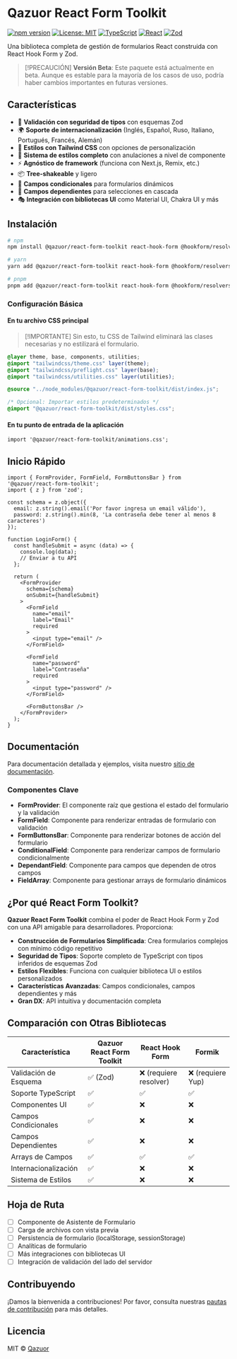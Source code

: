 # Qazuor React Form Toolkit

[![npm version](https://img.shields.io/npm/v/@qazuor/react-form-toolkit.svg)](https://www.npmjs.com/package/@qazuor/react-form-toolkit)
[![License: MIT](https://img.shields.io/badge/License-MIT-blue.svg)](https://opensource.org/licenses/MIT)
[![TypeScript](https://img.shields.io/badge/TypeScript-5.0-blue)](https://www.typescriptlang.org/)
[![React](https://img.shields.io/badge/React-18.0-blue)](https://reactjs.org/)
[![Zod](https://img.shields.io/badge/Zod-3.22-blue)](https://github.com/colinhacks/zod)

Una biblioteca completa de gestión de formularios React construida con React Hook Form y Zod.

> [!PRECAUCIÓN]
> **Versión Beta**: Este paquete está actualmente en beta. Aunque es estable para la mayoría de los casos de uso, podría haber cambios importantes en futuras versiones.

## Características

- 🎯 **Validación con seguridad de tipos** con esquemas Zod
- 🌍 **Soporte de internacionalización** (Inglés, Español, Ruso, Italiano, Portugués, Francés, Alemán)
- 🎨 **Estilos con Tailwind CSS** con opciones de personalización
- 💅 **Sistema de estilos completo** con anulaciones a nivel de componente
- ⚡ **Agnóstico de framework** (funciona con Next.js, Remix, etc.)
- 📦 **Tree-shakeable** y ligero
- 🧩 **Campos condicionales** para formularios dinámicos
- 🔄 **Campos dependientes** para selecciones en cascada
- 🎭 **Integración con bibliotecas UI** como Material UI, Chakra UI y más

## Instalación

```bash
# npm
npm install @qazuor/react-form-toolkit react-hook-form @hookform/resolvers zod

# yarn
yarn add @qazuor/react-form-toolkit react-hook-form @hookform/resolvers zod

# pnpm
pnpm add @qazuor/react-form-toolkit react-hook-form @hookform/resolvers zod
```

### Configuración Básica

#### En tu archivo CSS principal

> [!IMPORTANTE]
> Sin esto, tu CSS de Tailwind eliminará las clases necesarias y no estilizará el formulario.

```scss
@layer theme, base, components, utilities;
@import "tailwindcss/theme.css" layer(theme);
@import "tailwindcss/preflight.css" layer(base);
@import "tailwindcss/utilities.css" layer(utilities);

@source "../node_modules/@qazuor/react-form-toolkit/dist/index.js";

/* Opcional: Importar estilos predeterminados */
@import "@qazuor/react-form-toolkit/dist/styles.css";
```

#### En tu punto de entrada de la aplicación

```tsx
import '@qazuor/react-form-toolkit/animations.css';
```

## Inicio Rápido

```tsx
import { FormProvider, FormField, FormButtonsBar } from '@qazuor/react-form-toolkit';
import { z } from 'zod';

const schema = z.object({
  email: z.string().email('Por favor ingresa un email válido'),
  password: z.string().min(8, 'La contraseña debe tener al menos 8 caracteres')
});

function LoginForm() {
  const handleSubmit = async (data) => {
    console.log(data);
    // Enviar a tu API
  };

  return (
    <FormProvider
      schema={schema}
      onSubmit={handleSubmit}
    >
      <FormField
        name="email"
        label="Email"
        required
      >
        <input type="email" />
      </FormField>

      <FormField
        name="password"
        label="Contraseña"
        required
      >
        <input type="password" />
      </FormField>

      <FormButtonsBar />
    </FormProvider>
  );
}
```

## Documentación

Para documentación detallada y ejemplos, visita nuestro [sitio de documentación](https://qazuor-react-form-toolkit.vercel.app/).

### Componentes Clave

- **FormProvider**: El componente raíz que gestiona el estado del formulario y la validación
- **FormField**: Componente para renderizar entradas de formulario con validación
- **FormButtonsBar**: Componente para renderizar botones de acción del formulario
- **ConditionalField**: Componente para renderizar campos de formulario condicionalmente
- **DependantField**: Componente para campos que dependen de otros campos
- **FieldArray**: Componente para gestionar arrays de formulario dinámicos

## ¿Por qué React Form Toolkit?

**Qazuor React Form Toolkit** combina el poder de React Hook Form y Zod con una API amigable para desarrolladores. Proporciona:

- **Construcción de Formularios Simplificada**: Crea formularios complejos con mínimo código repetitivo
- **Seguridad de Tipos**: Soporte completo de TypeScript con tipos inferidos de esquemas Zod
- **Estilos Flexibles**: Funciona con cualquier biblioteca UI o estilos personalizados
- **Características Avanzadas**: Campos condicionales, campos dependientes y más
- **Gran DX**: API intuitiva y documentación completa

## Comparación con Otras Bibliotecas

| Característica | Qazuor React Form Toolkit | React Hook Form | Formik |
|----------------|-------------------|-----------------|--------|
| Validación de Esquema | ✅ (Zod) | ❌ (requiere resolver) | ❌ (requiere Yup) |
| Soporte TypeScript | ✅ | ✅ | ✅ |
| Componentes UI | ✅ | ❌ | ❌ |
| Campos Condicionales | ✅ | ❌ | ❌ |
| Campos Dependientes | ✅ | ❌ | ❌ |
| Arrays de Campos | ✅ | ✅ | ✅ |
| Internacionalización | ✅ | ❌ | ❌ |
| Sistema de Estilos | ✅ | ❌ | ❌ |

## Hoja de Ruta

- [ ] Componente de Asistente de Formulario
- [ ] Carga de archivos con vista previa
- [ ] Persistencia de formulario (localStorage, sessionStorage)
- [ ] Analíticas de formulario
- [ ] Más integraciones con bibliotecas UI
- [ ] Integración de validación del lado del servidor

## Contribuyendo

¡Damos la bienvenida a contribuciones! Por favor, consulta nuestras [pautas de contribución](https://github.com/qazuor/reactFormToolkit/blob/main/CONTRIBUTING.md) para más detalles.

## Licencia

MIT © [Qazuor](https://github.com/qazuor)
